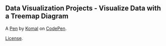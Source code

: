 Data Visualization Projects - Visualize Data with a Treemap Diagram
-------------------------------------------------------------------


A [Pen](https://codepen.io/komal21/pen/QWjRjPo) by [Komal](https://codepen.io/komal21) on [CodePen](https://codepen.io).

[License](https://codepen.io/komal21/pen/QWjRjPo/license).